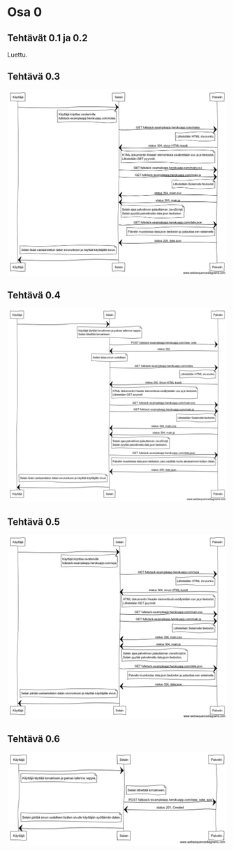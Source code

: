 # Osa 0

## Tehtävät 0.1 ja 0.2
Luettu.

## Tehtävä 0.3
![notes-sekvenssikaavio](notes-sekvenssikaavio.png)

## Tehtävä 0.4
![notes-new-sekvenssikaavio](notes-new-sekvenssikaavio.png)

## Tehtävä 0.5
![spa-sekvenssikaavio](spa-sekvenssikaavio.png)

## Tehtävä 0.6
![spa-new-sekvenssikaavio](spa-new-sekvenssikaavio.png)
